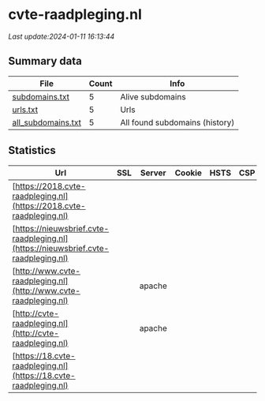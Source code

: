 # cvte-raadpleging.nl
*Last update:2024-01-11 16:13:44*
## Summary data
| File       | Count | Info |
|------------|-------|------|
|[subdomains.txt](/data/cvte-raadpleging/subdomains.txt)|5|Alive subdomains|
|[urls.txt](/data/cvte-raadpleging/urls.txt)|5|Urls|
|[all_subdomains.txt](/data/cvte-raadpleging/all_subdomains.txt)|5|All found subdomains (history)|
## Statistics
| Url | SSL | Server | Cookie | HSTS | CSP | XFO | XXP | RP | Tech |
|------------|-------|------|------|------|------|------|------|------|------|
|[https://2018.cvte-raadpleging.nl](https://2018.cvte-raadpleging.nl)| | | | | | | |:white_check_mark: | |HSTS Nginx| |
|[https://nieuwsbrief.cvte-raadpleging.nl](https://nieuwsbrief.cvte-raadpleging.nl)| | | | | | | |:white_check_mark: | || |
|[http://www.cvte-raadpleging.nl](http://www.cvte-raadpleging.nl)| |apache| | | | | |:white_check_mark: | |Apache HTTP Server B...| |
|[http://cvte-raadpleging.nl](http://cvte-raadpleging.nl)| |apache| | | | | |:white_check_mark: | |Apache HTTP Server B...| |
|[https://18.cvte-raadpleging.nl](https://18.cvte-raadpleging.nl)| | | | | | | |:white_check_mark: | |HSTS Nginx| |
